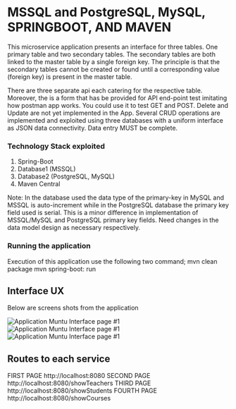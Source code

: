 # MSSQL and PostgreSQL, MySQL, SPRINGBOOT, AND  MAVEN

This microservice application presents an interface for three tables. One primary table and two secondary tables. The secondary tables are both linked to the master table by a single foreign key. The principle is that the secondary tables cannot be created or found until a corresponding value (foreign key) is present in the master table.

There are three separate api each catering for the respective table. Moreover, the is a form that has be provided for API end-point test imitating how postman app works. You could use it to test GET and POST. Delete and Update are not yet implemented in the App.
Several CRUD operations are implemented and exploited using three databases with a uniform interface as JSON data connectivity. Data entry MUST be complete.

### Technology Stack exploited

1. Spring-Boot
2. Database1 (MSSQL)
3. Database2 (PostgreSQL, MySQL)
4. Maven Central

Note: In the database used the data type of the primary-key in MySQL and MSSQL is auto-increment while in the PostgreSQL database the primary key field used is serial. This is a minor difference in implementation of MSSQL/MySQL and PostgreSQL primary key fields. Need changes in the data model design as necessary respectively. 

### Running the application

Execution of this application use the following two command;
mvn clean package
mvn spring-boot: run

## Interface UX
 Below are screens shots from the application

![ Application Muntu Interface page #1 ](https://github.com/LINOSNCHENA/Multiple-database-connections-in-spring-boot/blob/master/page1.png)
![ Application Muntu Interface page #1 ](https://github.com/LINOSNCHENA/Multiple-database-connections-in-spring-boot/blob/master/page2.png)
![ Application Muntu Interface page #1 ](https://github.com/LINOSNCHENA/Multiple-database-connections-in-spring-boot/blob/master/page3.png)

## Routes to each service

FIRST PAGE
http://localhost:8080
SECOND PAGE
http://localhost:8080/showTeachers
THIRD PAGE
http://localhost:8080/showStudents
FOURTH PAGE
http://localhost:8080/showCourses
